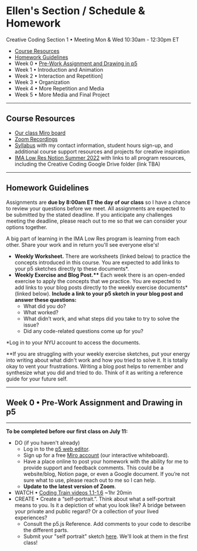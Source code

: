# Ellen's Section / Schedule & Homework
Creative Coding Section 1 • Meeting Mon & Wed 10:30am - 12:30pm ET

- [Course Resources](https://github.com/ellennickles/creative-coding-summer-22/blob/main/homework-ellen.md#course-resources)
- [Homework Guidelines](https://github.com/ellennickles/creative-coding-summer-22/blob/main/homework-ellen.md#homework-guidelines)
- Week 0 • [Pre-Work Assignment and Drawing in p5](https://github.com/ellennickles/creative-coding-summer-22/blob/main/homework-ellen.md#week-0--pre-work-assignment-and-drawing-in-p5)
- Week 1 • Introduction and Animation
- Week 2 • Interaction and Repetition]
- Week 3 • Organization
- Week 4 • More Repetition and Media
- Week 5 • More Media and Final Project

---

## Course Resources
- [Our class Miro board](https://tinyurl.com/lrcc-22-miro)
- [Zoom Recordings](https://docs.google.com/document/d/1oifbYgOYC9E1IddxTW6muGfXXOWN4L5bXX1jWDHrCYI/edit?usp=sharing)
- [Syllabus](https://github.com/ellennickles/creative-coding-summer-22) with my contact information, student hours sign-up, and additional course support resources and projects for creative inspiration
- [IMA Low Res Notion Summer 2022]() with links to all program resources, including the Creative Coding Google Drive folder (link TBA)

---

## Homework Guidelines
Assignments are **due by 8:00am ET the day of our class** so I have a chance to review your questions before we meet. All assignments are expected to be submitted by the stated deadline. If you anticipate any challenges meeting the deadline, please reach out to me so that we can consider your options together.

A big part of learning in the IMA Low Res program is learning from each other. Share your work and in return you'll see everyone else's!

- **Weekly Worksheet.** There are worksheets (linked below) to practice the concepts introduced in this course. You are expected to add links to your p5 sketches directly tp these documents*. 
- <strong>Weekly Exercise and Blog Post.**</strong> Each week there is an open-ended exercise to apply the concepts that we practice. You are expected to add links to your blog posts directly to the weekly exercise documents* (linked below). **Include a link to your p5 sketch in your blog post and answer these questions:**
    - What did you do?
    - What worked?
    - What didn’t work, and what steps did you take to try to solve the issue?
    - Did any code-related questions come up for you?

\*Log in to your NYU account to access the documents.

\**If you are struggling with your weekly exercise sketches, put your energy into writing about what didn't work and how you tried to solve it. It is totally okay to vent your frustrations. Writing a blog post helps to remember and synthesize what you did and tried to do. Think of it as writing a reference guide for your future self.

___

## Week 0 • Pre-Work Assignment and Drawing in p5
___

**To be completed before our first class on July 11:**
- DO (if you haven't already)
    - Log in to the [p5 web editor](https://editor.p5js.org/).
    - Sign up for a free [Miro account](https://miro.com) (our interactive whiteboard).
    - Have a place online to post your homework with the ability for me to provide support and feedback comments. This could be a website/blog, Notion page, or even a Google document. If you’re not sure what to use, please reach out to me so I can help.
    - **Update to the latest version of Zoom**.
- WATCH • [Coding Train videos 1.1-1.6](https://thecodingtrain.com/beginners/p5js/) ~1hr 20min
- CREATE • Create a “self-portrait.”. Think about what a self-portrait means to you. Is it a depiction of what you look like? A bridge between your private and public regard? Or a collection of your lived experiences? 
    - Consult the p5.js Reference. Add comments to your code to describe the different parts.
    - Submit your "self portrait" sketch [here](https://docs.google.com/document/d/1a8PWe7tYTqlKARpk3FE0J8gkbMGzK6skOoMTXc8hTsQ/edit#heading=h.7hcg69t05zcn). We'll look at them in the first class!

